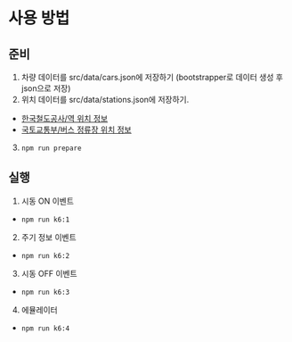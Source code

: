 # 사용 방법

## 준비

1. 차량 데이터를 src/data/cars.json에 저장하기 (bootstrapper로 데이터 생성 후 json으로 저장)
2. 위치 데이터를 src/data/stations.json에 저장하기.

- [한국철도공사/역 위치 정보](https://www.data.go.kr/data/15127532/fileData.do)
- [국토교통부/버스 정류장 위치 정보](https://www.data.go.kr/data/15067528/fileData.do)

3. `npm run prepare`

## 실행

1. 시동 ON 이벤트

- `npm run k6:1`

2. 주기 정보 이벤트

- `npm run k6:2`

3. 시동 OFF 이벤트

- `npm run k6:3`

4. 에뮬레이터

- `npm run k6:4`

